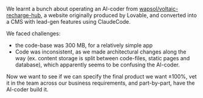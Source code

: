 We learnt a bunch about operating an AI-coder from [wapsol/voltaic-recharge-hub](https://github.com/wapsol/voltaic-recharge-hub), a website originally produced by Lovable, and converted into a CMS with lead-gen features using ClaudeCode.

We faced challenges:

- the code-base was 300 MB, for a relatively simple app
- Code was inconsistent, as we made architectural changes along the way (ex. content storage is split between code-files, static pages and database), which apparently seems to be confusing the AI-coder.

Now we want to see if we can specify the final product we want ±100%, vet it in the team across our business requirements, and part-by-part, have the AI-coder build it.

